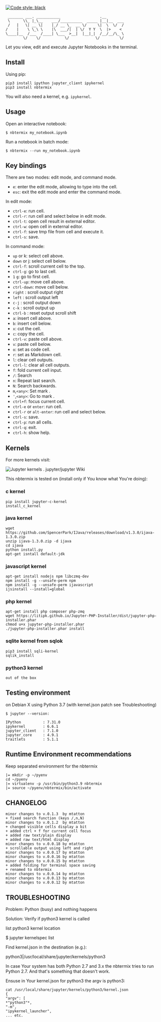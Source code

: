 [![Code style: black](https://img.shields.io/badge/code%20style-black-000000.svg)](https://github.com/psf/black)

```
 _______ ___. ___________                  .__
 \      \\_ |_\__    ___/__________  _____ |__|__  ___
 /   |   \| __ \|    |_/ __ \_  __ \/     \|  \  \/  /
/    |    \ \_\ \    |\  ___/|  | \/  Y Y  \  |>    <
\____|__  /___  /____| \___  >__|  |__|_|  /__/__/\_ \
        \/    \/           \/            \/         \/
```

Let you view, edit and execute Jupyter Notebooks in the terminal.

## Install

Using pip:

```
pip3 install ipython jupyter_client ipykernel
pip3 install nbtermix
```
You will also need a kernel, e.g. `ipykernel`. 

## Usage

Open an interactive notebook:

```
$ nbtermix my_notebook.ipynb
```

Run a notebook in batch mode:

```
$ nbtermix --run my_notebook.ipynb
```

## Key bindings

There are two modes: edit mode, and command mode.

- `e`: enter the edit mode, allowing to type into the cell.
- `esc`: exit the edit mode and enter the command mode.

In edit mode:
- `ctrl-e`: run cell.
- `ctrl-r`: run cell and select below in edit mode.
- `ctrl-t`: open cell result in external editor.
- `ctrl-w`: open cell in external editor.
- `ctrl-f`: save tmp file from cell and execute it.
- `ctrl-s`: save.
 
In command mode:

- `up` or k: select cell above.
- `down` or j: select cell below.
- `ctrl-f`: scroll current cell to the top.
- `ctrl-g`: go to last cell.
- `1` `g`: go to first cell.
- `ctrl-up`: move cell above.
- `ctrl-down`: move cell below.
- `right` : scroll output right
- `left` : scroll output left
- `c-j` : scroll output down
- `c-k` : scroll output up 
- `ctrl-b` : reset output scroll shift
- `a`: insert cell above.
- `b`: insert cell below.
- `x`: cut the cell.
- `c`: copy the cell.
- `ctrl-v`: paste cell above.
- `v`: paste cell below.
- `o`: set as code cell.
- `r`: set as Markdown cell.
- `l`: clear cell outputs.
- `ctrl-l`: clear all cell outputs.
- `f`: fold current cell input.
- `/`: Search
- `n`: Repeat last search.
- `N`: Search backwards.
- `m`,`<any>`: Set mark <key>.
- `'`,`<any>`: Go to mark <key>.
- `ctrl+f`: focus current cell. 
- `ctrl-e` or `enter`: run cell.
- `ctrl-r` or `alt-enter`: run cell and select below.
- `ctrl-s`: save.
- `ctrl-p`: run all cells.
- `ctrl-q`: exit.
- `ctrl-h`: show help.

## Kernels

For more kernels visit:

![Jupyter kernels . jupyter/jupyter Wiki](https://github.com/jupyter/jupyter/wiki/Jupyter-kernels)

This nbtermix is tested on (install only if You know what You're doing):

### c kernel

```
pip install jupyter-c-kernel
install_c_kernel
```

### java kernel

```
wget https://github.com/SpencerPark/IJava/releases/download/v1.3.0/ijava-1.3.0.zip
unzip ijava-1.3.0.zip -d ijava
cd ijava
python install.py
apt-get isntall default-jdk
```

### javascript kernel

```
apt-get install nodejs npm libczmq-dev
npm install -g --unsafe-perm npm
npm install -g --unsafe-perm ijavascript
ijsinstall --install=global
```

### php kernel

```
apt-get install php composer php-zmq
wget https://litipk.github.io/Jupyter-PHP-Installer/dist/jupyter-php-installer.phar
chmod u+x jupyter-php-installer.phar
./jupyter-php-installer.phar install
```

### sqlite kernel from sqlok

```
pip3 install sqli-kernel
sqlik_install
```

### python3 kernel

```
out of the box
```

## Testing environment

on Debian X using Python 3.7 
(with kernel.json patch see Troubleshooting)

```
$ jupyter --version:

IPython          : 7.31.0
ipykernel        : 6.6.1
jupyter_client   : 7.1.0
jupyter_core     : 4.9.1
traitlets        : 5.1.1

```

## Runtime Environment recommendations


Keep separated environment for the nbtermix

```
|= mkdir -p ~/pyenv
cd ~/pyenv
|= virtualenv -p /usr/bin/python3.9 nbtermix
|= source ~/pyenv/nbtermix/bin/activate
```

## CHANGELOG

```
minor changes to v.0.1.3  by mtatton
+ fixed search function (keys /,n,N)
minor changes to v.0.1.2  by mtatton
+ changed visible cells display a bit
+ added ctrl + f for current cell focus
+ added raw text/plain display 
+ added raw text/html display 
minor changes to v.0.0.18 by mtatton
+ scrollable output using left and right
minor changes to v.0.0.17 by mtatton
minor changes to v.0.0.16 by mtatton
minor changes to v.0.0.15 by mtatton
+ added folding for terminal space saving
+ renamed to nbtermix
minor changes to v.0.0.14 by mtatton
minor changes to v.0.0.13 by mtatton
minor changes to v.0.0.12 by mtatton
```
## TROUBLESHOOTING

Problem: Python (busy) and nothing happens

Solution: Verify if python3 kernel is called

list python3 kernel location

$ jupyter kernelspec list

Find kernel.json in the destination (e.g.):

python3|/usr/local/share/jupyter/kernels/python3

In case Your system has both Python 2.7 and 3.x the 
nbtermix tries to run Python 2.7. And that's something 
that doesn't work. 

Ensuse in Your kernel.json for python3 the argv is python3:
```
cat /usr/local/share/jupyter/kernels/python3/kernel.json
{
"argv": [
*"python3"*,
"-m",
"ipykernel_launcher",
... etc.
